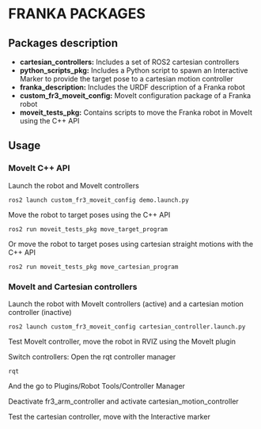 # FRANKA PACKAGES

## Packages description

- **cartesian_controllers:** Includes a set of ROS2 cartesian controllers
- **python_scripts_pkg:** Includes a Python script to spawn an Interactive Marker to provide the target pose to a cartesian motion controller
- **franka_description:** Includes the URDF description of a Franka robot
- **custom_fr3_moveit_config:** MoveIt configuration package of a Franka robot
- **moveit_tests_pkg:** Contains scripts to move the Franka robot in MoveIt using the C++ API

## Usage

### MoveIt C++ API

Launch the robot and MoveIt controllers

```
ros2 launch custom_fr3_moveit_config demo.launch.py
```

Move the robot to target poses using the C++ API

```
ros2 run moveit_tests_pkg move_target_program
```

Or move the robot to target poses using cartesian straight motions with the C++ API

```
ros2 run moveit_tests_pkg move_cartesian_program
```

### MoveIt and Cartesian controllers

Launch the robot with MoveIt controllers (active) and a cartesian motion controller (inactive)

```
ros2 launch custom_fr3_moveit_config cartesian_controller.launch.py
```

Test MoveIt controller, move the robot in RVIZ using the MoveIt plugin

Switch controllers: Open the rqt controller manager 

```
rqt
```

And the go to Plugins/Robot Tools/Controller Manager

Deactivate fr3_arm_controller and activate cartesian_motion_controller

Test the cartesian controller, move with the Interactive marker

